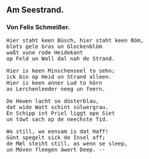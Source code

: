 <h2>Am Seestrand.</h2>

<h3>Von Felix Schmeißer.</h3>

<pre>Hier staht keen Büsch, hier staht keen Böm,
blots gele Gras un Glockenblöm
waßt vune rode Heidekant
op Feld un Wall dal nah de Strand.

Hier is keen Minschenseel to sehn;
ick bin op Heid un Strand alleen.
Hier is keen anner Lud to hörn
as Lerchenleeder neeg un feern.

De Hewen lacht so düsterblau,
dat wide Watt schint sülwergrau.
En Schipp int Priel liggt ope Siet
un töwt sach op de neechste Tid.

Wo still, wo eensam is dat Haff!
Günt spegelt sick de Insel aff;
de Mæl steiht still, as wenn se sleep,
un Möven fleegen äwert Deep. --
</pre>

